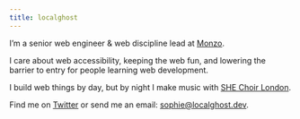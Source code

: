 ```yaml
---
title: localghost
---
```


I’m a senior web engineer & web discipline lead at [Monzo](https://www.monzo.com).

I care about web accessibility, keeping the web fun, and lowering the barrier to entry for people learning web development.

I build web things by day, but by night I make music with [SHE Choir London](https://shechoir.com/london).

Find me on [Twitter](https://twitter.com/type__error) or send me an email: [sophie@localghost.dev](mailto:sophie@localghost.dev).
